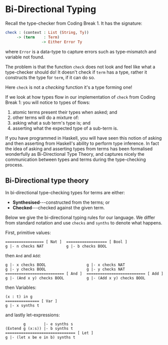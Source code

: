 # Bi-Directional Typing

Recall the type-checker from Coding Break 1.
It has the signature:

```idris
check : (context : List (String, Ty))
     -> (term    : Term)
                -> Either Error Ty
```

where `Error` is a data-type to capture errors such as type-mismatch and variable not found.

The problem is that the function `check` does not look and feel like what a type-checker should do!
It doesn't check if `term` has a type, rather it constructs the type for `term`, if it can do so.

Here `check` is not a _checking_ function it's a type forming one!

If we look at how types flow in our implementation of `check` from Coding Break 1: you will notice to types of flows:

1. atomic terms present their types when asked; and
2. other terms will do a mixture of:
  1. asking what a sub term's type is; and
  2. asserting what the expected type of a sub-term is.

If you have programmed in Haskell, you will have seen this notion of asking and then asserting from Haskell's ability to perform type inference.
In fact the idea of asking and asserting types from terms has been formalised wonderfully as Bi-Directional Type Theory, and captures nicely the communication between types and terms during the type-checking process.

## Bi-Directional type theory

In bi-directional type-checking types for terms are either:

+ **Synthesised**---constructed from the terms; or
+ **Checked**---checked against the given term.

Below we give the bi-directional typing rules for our language.
We differ from standard notation and use `checks` and `synths` to denote what happens.

First, primitive values:

    ================= [ Nat ]  ================== [ Bool ]
    g |- n checks NAT          g |- b checks BOOL

then `And` and `Add`:

    g |- x checks BOOL                  g |- x checks NAT
    g |- y checks BOOL                  g |- y checks NAT
    ========================== [ And ]  ========================== [ Add ]
    g |- (And x y) checks BOOL          g |- (Add x y) checks BOOL

then Variables:

    (x : t) in g
    =============== [ Var ]
    g |- x synths t

and lastly let-expressions:

            g        |- e synths s
    (Extend g (x:s)) |- b synths t
    =============================== [ Let ]
    g |- (let x be e in b) synths t
